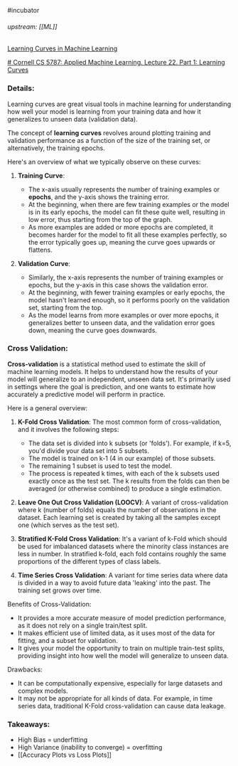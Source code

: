 #incubator 
###### upstream: [[ML]]

[Learning Curves in Machine Learning](https://www.youtube.com/watch?v=rZ_glsxvIAg&t=631s&ab_channel=WITSolapur-ProfessionalLearningCommunity)

[# Cornell CS 5787: Applied Machine Learning. Lecture 22. Part 1: Learning Curves](https://www.youtube.com/watch?v=lYAV5KNk_TY&t=1109s&ab_channel=VolodymyrKuleshov)

### Details:

Learning curves are great visual tools in machine learning for understanding how well your model is learning from your training data and how it generalizes to unseen data (validation data).

The concept of **learning curves** revolves around plotting training and validation performance as a function of the size of the training set, or alternatively, the training epochs.

Here's an overview of what we typically observe on these curves:

1.  **Training Curve**:
    
    -   The x-axis usually represents the number of training examples or **epochs**, and the y-axis shows the training error.
    -   At the beginning, when there are few training examples or the model is in its early epochs, the model can fit these quite well, resulting in low error, thus starting from the top of the graph.
    -   As more examples are added or more epochs are completed, it becomes harder for the model to fit all these examples perfectly, so the error typically goes up, meaning the curve goes upwards or flattens.
2.  **Validation Curve**:
    
    -   Similarly, the x-axis represents the number of training examples or epochs, but the y-axis in this case shows the validation error.
    -   At the beginning, with fewer training examples or early epochs, the model hasn't learned enough, so it performs poorly on the validation set, starting from the top.
    -   As the model learns from more examples or over more epochs, it generalizes better to unseen data, and the validation error goes down, meaning the curve goes downwards.

### Cross Validation: 

**Cross-validation** is a statistical method used to estimate the skill of machine learning models. It helps to understand how the results of your model will generalize to an independent, unseen data set. It's primarily used in settings where the goal is prediction, and one wants to estimate how accurately a predictive model will perform in practice.

Here is a general overview:

1.  **K-Fold Cross Validation**: The most common form of cross-validation, and it involves the following steps:
    
    -   The data set is divided into k subsets (or 'folds'). For example, if k=5, you'd divide your data set into 5 subsets.
    -   The model is trained on k-1 (4 in our example) of those subsets.
    -   The remaining 1 subset is used to test the model.
    -   The process is repeated k times, with each of the k subsets used exactly once as the test set. The k results from the folds can then be averaged (or otherwise combined) to produce a single estimation.
2.  **Leave One Out Cross Validation (LOOCV)**: A variant of cross-validation where k (number of folds) equals the number of observations in the dataset. Each learning set is created by taking all the samples except one (which serves as the test set).
    
3.  **Stratified K-Fold Cross Validation**: It's a variant of k-Fold which should be used for imbalanced datasets where the minority class instances are less in number. In stratified k-fold, each fold contains roughly the same proportions of the different types of class labels.
    
4.  **Time Series Cross Validation**: A variant for time series data where data is divided in a way to avoid future data 'leaking' into the past. The training set grows over time.
    

Benefits of Cross-Validation:

-   It provides a more accurate measure of model prediction performance, as it does not rely on a single train/test split.
-   It makes efficient use of limited data, as it uses most of the data for fitting, and a subset for validation.
-   It gives your model the opportunity to train on multiple train-test splits, providing insight into how well the model will generalize to unseen data.

Drawbacks:

-   It can be computationally expensive, especially for large datasets and complex models.
-   It may not be appropriate for all kinds of data. For example, in time series data, traditional K-Fold cross-validation can cause data leakage.

### Takeaways: 
- High Bias = underfitting 
- High Variance (inability to converge) = overfitting 
- [[Accuracy Plots vs Loss Plots]]

